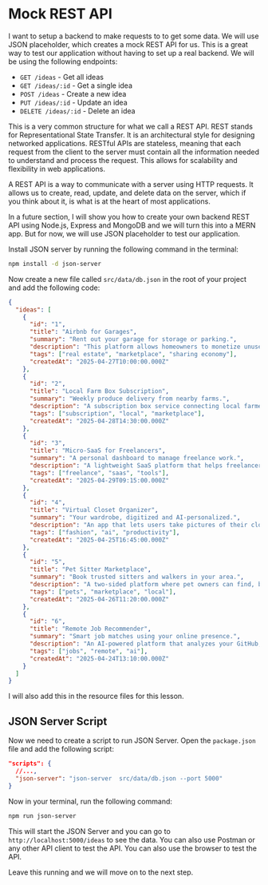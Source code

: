 # Mock REST API

I want to setup a backend to make requests to to get some data. We will use JSON placeholder, which creates a mock REST API for us. This is a great way to test our application without having to set up a real backend. We will be using the following endpoints:

- `GET /ideas` - Get all ideas
- `GET /ideas/:id` - Get a single idea
- `POST /ideas` - Create a new idea
- `PUT /ideas/:id` - Update an idea
- `DELETE /ideas/:id` - Delete an idea

This is a very common structure for what we call a REST API. REST stands for Representational State Transfer. It is an architectural style for designing networked applications. RESTful APIs are stateless, meaning that each request from the client to the server must contain all the information needed to understand and process the request. This allows for scalability and flexibility in web applications.

A REST API is a way to communicate with a server using HTTP requests. It allows us to create, read, update, and delete data on the server, which if you think about it, is what is at the heart of most applications.

In a future section, I will show you how to create your own backend REST API using Node.js, Express and MongoDB and we will turn this into a MERN app. But for now, we will use JSON placeholder to test our application.

Install JSON server by running the following command in the terminal:

```bash
npm install -d json-server
```

Now create a new file called `src/data/db.json` in the root of your project and add the following code:

```json
{
  "ideas": [
    {
      "id": "1",
      "title": "Airbnb for Garages",
      "summary": "Rent out your garage for storage or parking.",
      "description": "This platform allows homeowners to monetize unused garage space by offering it for short- or long-term storage, parking, or even micro-offices. Think Airbnb, but for underutilized residential garages. It could also provide insurance, keyless access, and a rating system for trust and safety.",
      "tags": ["real estate", "marketplace", "sharing economy"],
      "createdAt": "2025-04-27T10:00:00.000Z"
    },
    {
      "id": "2",
      "title": "Local Farm Box Subscription",
      "summary": "Weekly produce delivery from nearby farms.",
      "description": "A subscription box service connecting local farmers with urban dwellers looking for fresh produce. Customers receive a curated box each week containing fruits, vegetables, and artisanal goods sourced directly from nearby growers. It encourages local commerce, healthy eating, and seasonal variety.",
      "tags": ["subscription", "local", "marketplace"],
      "createdAt": "2025-04-28T14:30:00.000Z"
    },
    {
      "id": "3",
      "title": "Micro-SaaS for Freelancers",
      "summary": "A personal dashboard to manage freelance work.",
      "description": "A lightweight SaaS platform that helps freelancers track their clients, invoices, contracts, and income in one place. Built specifically for solopreneurs who don’t need bulky CRM tools but want visibility into their business and finances. Includes tax estimates, recurring invoice reminders, and expense logging.",
      "tags": ["freelance", "saas", "tools"],
      "createdAt": "2025-04-29T09:15:00.000Z"
    },
    {
      "id": "4",
      "title": "Virtual Closet Organizer",
      "summary": "Your wardrobe, digitized and AI-personalized.",
      "description": "An app that lets users take pictures of their clothes and upload them into a virtual closet. The app uses AI to suggest daily outfits based on the weather, calendar events, and style preferences. Features might include travel packing lists, outfit tracking, and a sharing option for friends to browse each other's closets.",
      "tags": ["fashion", "ai", "productivity"],
      "createdAt": "2025-04-25T16:45:00.000Z"
    },
    {
      "id": "5",
      "title": "Pet Sitter Marketplace",
      "summary": "Book trusted sitters and walkers in your area.",
      "description": "A two-sided platform where pet owners can find, book, and review local pet sitters and dog walkers. All providers go through background checks and can create profiles with availability, pricing, and services offered. Includes messaging, GPS walk tracking, and emergency contact sharing.",
      "tags": ["pets", "marketplace", "local"],
      "createdAt": "2025-04-26T11:20:00.000Z"
    },
    {
      "id": "6",
      "title": "Remote Job Recommender",
      "summary": "Smart job matches using your online presence.",
      "description": "An AI-powered platform that analyzes your GitHub, LinkedIn, resume, and public portfolios to find remote jobs that align with your skills and goals. Users receive a daily or weekly feed of tailored listings, and the system learns from their clicks and applications to improve recommendations over time.",
      "tags": ["jobs", "remote", "ai"],
      "createdAt": "2025-04-24T13:10:00.000Z"
    }
  ]
}
```

I will also add this in the resource files for this lesson.

## JSON Server Script

Now we need to create a script to run JSON Server. Open the `package.json` file and add the following script:

```json
"scripts": {
  //...,
  "json-server": "json-server  src/data/db.json --port 5000"
}
```

Now in your terminal, run the following command:

```bash
npm run json-server
```

This will start the JSON Server and you can go to `http://localhost:5000/ideas` to see the data. You can also use Postman or any other API client to test the API. You can also use the browser to test the API.

Leave this running and we will move on to the next step.
